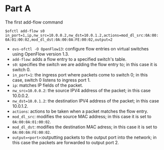 # Part A
The first add-flow command

`$ofctl add-flow s0 in_port=1,ip,nw_src=10.0.0.2,nw_dst=10.0.1.2,actions=mod_dl_src:0A:00:0A:01:00:02,mod_dl_dst:0A:00:0A:FE:00:02,output=2`

- `ovs-ofctl -O OpenFlow13`: configure flow entries on virtual switches using OpenFlow version 1.3.
- `add-flow`: adds a flow entry to a specified switch's table.
- `s0`: specifies the switch we are adding the flow entry to; in this case it is switch 0.
- `in_port=1`: the ingress port where packets come to switch 0; in this case, switch 0 listens to ingress port 1.
- `ip`: matches IP fields of the packet.
- `nw_src=10.0.0.2`: the source IPV4 address of the packet; in this case 10.0.0.2.
- `nw_dst=10.0.1.2`: the destination IPV4 address of the packet; in this case 10.0.1.2.
- `actions`: actions to be taken when a packet matches the flow entry.
- `mod_dl_src`: modifies the source MAC address; in this case it is set to `0A:00:0A:01:00:02`.
- `mod_dl_dst`: modifies the destination MAC adress; in this case it is set to `0A:00:0A:FE:00:02`.
- `output=<port>`:outputting packets to the output port into the network; in this case the packets are forwarded to output port 2.